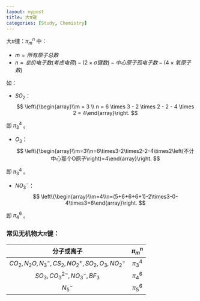 ```yaml
---
layout: mypost
title: 大π键
categories: [Study, Chemistry]
---
```


大$\pi$键：$\pi_m^n$ 中：

- $m = 所有原子总数$
- $n = 总价电子数\left(考虑电荷\right) - \left( 2 \times \sigma 键数 \right) - 中心原子孤电子数 - \left( 4 \times 氧原子数 \right)$ 

如：

- $SO_2$：
$$
  \left\{\begin{array}\\m = 3 \\ n = 6 \times 3 - 2 \times 2 - 2 - 4 \times 2 = 4\end{array}\right.
$$

即 $\pi_3^4$ 。

- $O_3$：
$$
\left\{\begin{array}\\m=3\\n=6\times3-2\times2-2-4\times2\left(不计中心那个O原子\right)=4\end{array}\right.
$$

即 $\pi_3^4$ 。


- $NO_3^-$：
$$
\left\{\begin{array}\\m=4\\n=(5+6+6+6+1)-2\times3-0-4\times3=6\end{array}\right.
$$

即 $\pi_4^6$ 。

### 常见无机物大$\pi$键：

|                      分子或离子                      | $\pi_m^n$ |
| :--------------------------------------------------: | :-------: |
| $CO_2, N_2O, N_3^-, CS_2, NO_2^+, SO_2, O_3, NO_2^-$ | $\pi_3^4$ |
|           $SO_3, CO_3^{2-}, NO_3^-, BF_3$            | $\pi_4^6$ |
|                       $N_5^-$                        | $\pi_5^6$ |

